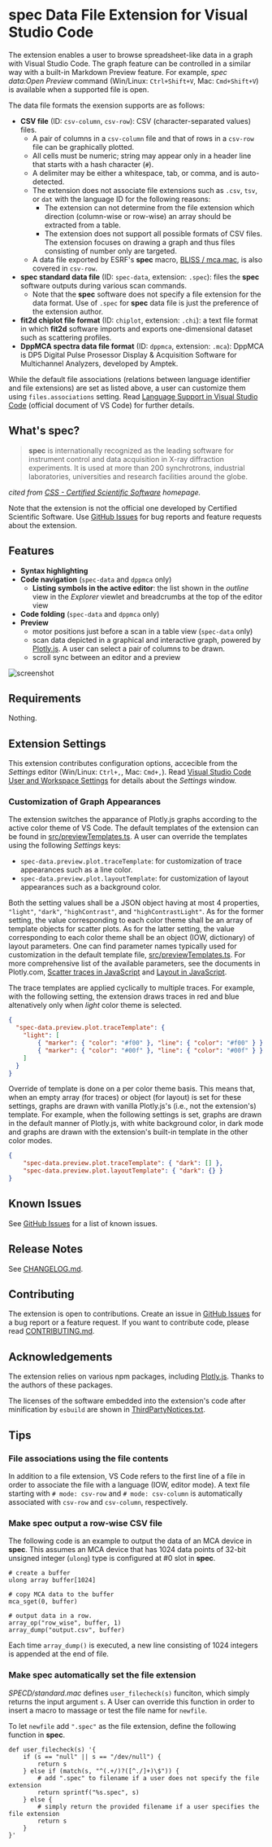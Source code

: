 # __spec__ Data File Extension for Visual Studio Code

The extension enables a user to browse spreadsheet-like data in a graph with Visual Studio Code.
The graph feature can be controlled in a similar way with a built-in Markdown Preview feature.
For example, _spec data:Open Preview_ command (Win/Linux: `Ctrl+Shift+V`, Mac: `Cmd+Shift+V`) is available when a supported file is open.

The data file formats the exension supports are as follows:

- __CSV file__ (ID: `csv-column`, `csv-row`): CSV (character-separated values) files.
  - A pair of columns in a `csv-column` file and that of rows in a `csv-row` file can be graphically plotted.
  - All cells must be numeric; string may appear only in a header line that starts with a hash character (`#`).
  - A delimiter may be either a whitespace, tab, or comma, and is auto-detected.
  - The extension does not associate file extensions such as `.csv`, `tsv`, or `dat` with the language ID for the following reasons:
    - The extension can not determine from the file extension which direction (column-wise or row-wise) an array should be extracted from a table.
    - The extension does not support all possible formats of CSV files. The extension focuses on drawing a graph and thus files consisting of number only are targeted.
  - A data file exported by ESRF's __spec__ macro, [BLISS / mca.mac](https://www.esrf.fr/blissdb/macros/macdoc.py?macname=mca.mac), is also covered in `csv-row`.
- __spec standard data file__ (ID: `spec-data`, extension: `.spec`): files the __spec__ software outputs during various scan commands.
  - Note that the __spec__ software does not specify a file extension for the data format. Use of `.spec` for __spec__ data file is just the preference of the extension author.
- __fit2d chiplot file format__ (ID: `chiplot`, extension: `.chi`): a text file format in which __fit2d__ software imports and exports one-dimensional dataset such as scattering profiles.
- __DppMCA spectra data file format__ (ID: `dppmca`, extension: `.mca`): DppMCA is DP5 Digital Pulse Prosessor Display & Acquisition Software for Multichannel Analyzers, developed by Amptek.

While the default file associations (relations between language identifier and file extensions) are set as listed above, a user can customize them using `files.associations` setting.
Read [Language Support in Visual Studio Code](https://code.visualstudio.com/docs/languages/overview) (official document of VS Code) for further details.

## What's __spec__?

> __spec__ is internationally recognized as the leading software for instrument control and data acquisition in X-ray diffraction experiments.
> It is used at more than 200 synchrotrons, industrial laboratories, universities and research facilities around the globe.

_cited from [CSS - Certified Scientific Software](https://www.certif.com) homepage._

Note that the extension is not the official one developed by Certified Scientific Software.
Use [GitHub Issues](https://github.com/fujidana/vscode-spec-data/issues) for bug reports and feature requests about the extension.

## Features

- __Syntax highlighting__
- __Code navigation__ (`spec-data` and `dppmca` only)
  - __Listing symbols in the active editor__: the list shown in the _outline_ view in the _Explorer_ viewlet and breadcrumbs at the top of the editor view
- __Code folding__ (`spec-data` and `dppmca` only)
- __Preview__
  - motor positions just before a scan in a table view (`spec-data` only)
  - scan data depicted in a graphical and interactive graph, powered by [Plotly.js](https://plotly.com/javascript/). A user can select a pair of columns to be drawn.
  - scroll sync between an editor and a preview

![screenshot](resources/screenshot.png)

## Requirements

Nothing.

## Extension Settings

This extension contributes configuration options, accecible from the _Settings_ editor (Win/Linux: `Ctrl+,`, Mac: `Cmd+,`).
Read [Visual Studio Code User and Workspace Settings](https://code.visualstudio.com/docs/getstarted/settings) for details about the _Settings_ window.

### Customization of Graph Appearances

The extension switches the apparance of Plotly.js graphs according to the active color theme of VS Code.
The default templates of the extension can be found in [src/previewTemplates.ts](src/previewTemplates.ts).
A user can override the templates using the following _Settings_ keys:

- `spec-data.preview.plot.traceTemplate`: for customization of trace appearances such as a line color.
- `spec-data.preview.plot.layoutTemplate`: for customization of layout appearances such as a background color.

Both the setting values shall be a JSON object having at most 4 properties, `"light"`, `"dark"`, `"highContrast"`, and `"highContrastLight"`.
As for the former setting, the value corresponding to each color theme shall be an array of template objects for scatter plots.
As for the latter setting, the value corresponding to each color theme shall be an object (IOW, dictionary) of layout parameters.
One can find parameter names typically used for customization in the default template file, [src/previewTemplates.ts](src/previewTemplates.ts).
For more comprehensive list of the available parameters, see the documents in Plotly.com, [Scatter traces in JavaScript](https://plotly.com/javascript/reference/scatter/) and [Layout in JavaScript](https://plotly.com/javascript/reference/layout/).

The trace templates are applied cyclically to multiple traces.
For example, with the following setting, the extension draws traces in red and blue altenatively only when _light_ color theme is selected.

```json
{
  "spec-data.preview.plot.traceTemplate": {
    "light": [
        { "marker": { "color": "#f00" }, "line": { "color": "#f00" } },
        { "marker": { "color": "#00f" }, "line": { "color": "#00f" } }
    ]
  }
}
```

Override of template is done on a per color theme basis.
This means that, when an empty array (for traces) or object (for layout) is set for these settings, graphs are drawn with vanilla Plotly.js's (i.e., not the extension's) template.
For example, when the following settings is set, graphs are drawn in the default manner of Plotly.js, with white background color, in dark mode and graphs are drawn with the extension's built-in template in the other color modes.

```json
{
    "spec-data.preview.plot.traceTemplate": { "dark": [] },
    "spec-data.preview.plot.layoutTemplate": { "dark": {} }
}
```

## Known Issues

See [GitHub Issues](https://github.com/fujidana/vscode-spec-data/issues) for a list of known issues.

## Release Notes

See [CHANGELOG.md](CHANGELOG.md).

## Contributing

The extension is open to contributions. Create an issue in [GitHub Issues](https://github.com/fujidana/vscode-spec-data/issues) for a bug report or a feature request.
If you want to contribute code, please read [CONTRIBUTING.md](CONTRIBUTING.md).

## Acknowledgements

The extension relies on various npm packages, including [Plotly.js](https://plotly.com/javascript/).
Thanks to the authors of these packages.

The licenses of the software embedded into the extension's code after minification by `esbuild` are shown in [ThirdPartyNotices.txt](ThirdPartyNotices.txt).

## Tips

### File associations using the file contents

In addition to a file extension, VS Code refers to the first line of a file in order to associate the file with a language (IOW, editor mode).
A text file starting with `# mode: csv-row` and `# mode: csv-column` is automatically associated with `csv-row` and `csv-column`, respectively.

### Make __spec__ output a row-wise CSV file

The following code is an example to output the data of an MCA device in __spec__.
This assumes an MCA device that has 1024 data points of 32-bit unsigned integer (`ulong`) type is configured at #0 slot in __spec__.

```
# create a buffer
ulong array buffer[1024]

# copy MCA data to the buffer
mca_sget(0, buffer)

# output data in a row.
array_op("row_wise", buffer, 1)
array_dump("output.csv", buffer)
```

Each time `array_dump()` is executed, a new line consisting of 1024 integers is appended at the end of file.

### Make __spec__ automatically set the file extension

_SPECD/standard.mac_ defines `user_filecheck(s)` funciton, which simply returns the input argument `s`.
A User can override this function in order to insert a macro to massage or test the file name for `newfile`.

To let `newfile` add `".spec"` as the file extension, define the following function in __spec__.

```
def user_filecheck(s) '{
    if (s == "null" || s == "/dev/null") {
        return s
    } else if (match(s, "^(.+/)?([^./]+)\$")) {
        # add ".spec" to filename if a user does not specify the file extension
        return sprintf("%s.spec", s)
    } else {
        # simply return the provided filename if a user specifies the file extension
        return s
    }
}'
```
